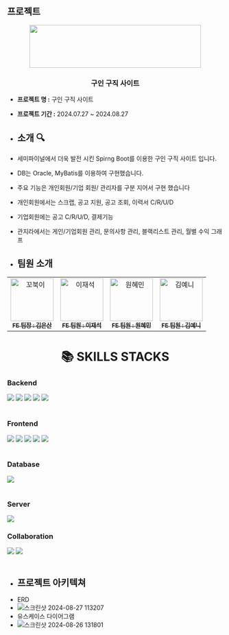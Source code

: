 ## 프로젝트
<p align="middle">
  <img src="https://github.com/user-attachments/assets/92389d75-4ee9-4719-a5a6-8cfb6946fee0" width="400px" height="100px"/>
</p>


### <div align="center"> 구인 구직 사이트 </div>

- **프로젝트 명 :** 구인 구직 사이트
- **프로젝트 기간 :** 2024.07.27 ~ 2024.08.27

- ## 소개 🔍
- 세미파이널에서 더욱 발전 시킨 Spirng Boot를 이용한 구인 구직 사이트 입니다.
- DB는 Oracle, MyBatis를 이용하여 구현했습니다.
- 주요 기능은 개인회원/기업 회원/ 관리자를 구분 지어서 구현 했습니다
- 개인회원에서는 스크랩, 공고 지원, 공고 조회, 이력서 C/R/U/D
- 기업회원에는 공고 C/R/U/D, 결제기능
- 관지라에서는 게인/기업회원 관리, 문의사항 관리, 블랙리스트 관리, 월별 수익 그래프




- ## 팀원 소개 
<table>
  <tbody>
    <tr>
      <td align="center">
        <a href="https://github.com/ESKKorea">
          <img src="https://github.com/user-attachments/assets/664622b3-722c-423a-b4e4-5600e45e0d3e" alt="꼬북이" width="100px"/>
          <br />
          <sub><b>FE 팀장 : 김은산 </b></sub>
        </a>
        <br />
      </td>
      <td align="center">
        <a href="https://github.com/fidnem3">
          <img src="https://github.com/user-attachments/assets/472f56d0-be64-4f8b-b17d-da8fa7f0332d" alt="이재석" width="100px"/>
          <br />
          <sub><b>FE 팀원 : 이재석 </b></sub>
        </a>
        <br />
      </td>
      <td align="center">
        <a href="https://github.com/loismeow">
          <img src="https://github.com/user-attachments/assets/a823766e-74f6-4faf-9908-6c59f65a559f" alt="원혜민" width="100px"/>
          <br />
          <sub><b>FE 팀원 : 원혜민 </b></sub>
        </a>
        <br />
      </td>
      <td align="center">
        <a href="https://github.com/Ye-ni">
          <img src="https://github.com/user-attachments/assets/b34262fb-3fe9-4821-84d3-233a76e12439" alt="김예니" width="100px"/>
          <br />
          <sub><b>FE 팀원 : 김예니 </b></sub>
        </a>
        <br />
      </td>
    </tr>
  </tbody>
</table>

<div align="center">
  <h1>📚 SKILLS STACKS</h1>
</div>

<div align="left">
  <h3>Backend</h3>
  <img src="https://img.shields.io/badge/java-007396?style=for-the-badge&logo=java&logoColor=white"> 
  <img src="https://img.shields.io/badge/node.js-339933?style=for-the-badge&logo=Node.js&logoColor=white">
  <img src="https://img.shields.io/badge/springboot-6DB33F?style=for-the-badge&logo=springboot&logoColor=white">
  <img src="https://img.shields.io/badge/spring-6DB33F?style=for-the-badge&logo=spring&logoColor=white">
  <img src="https://img.shields.io/badge/gradle-02303A?style=for-the-badge&logo=gradle&logoColor=white">
  <br><br>
  

  <h3>Frontend</h3>
  <img src="https://img.shields.io/badge/html5-E34F26?style=for-the-badge&logo=html5&logoColor=white"> 
  <img src="https://img.shields.io/badge/css-1572B6?style=for-the-badge&logo=css3&logoColor=white"> 
  <img src="https://img.shields.io/badge/javascript-F7DF1E?style=for-the-badge&logo=javascript&logoColor=black"> 
  <img src="https://img.shields.io/badge/jquery-0769AD?style=for-the-badge&logo=jquery&logoColor=white">
  <img src="https://img.shields.io/badge/bootstrap-7952B3?style=for-the-badge&logo=bootstrap&logoColor=white">
  <br><br>
  

  <h3>Database</h3>
  <img src="https://img.shields.io/badge/oracle-F80000?style=for-the-badge&logo=oracle&logoColor=white">
  <br><br>
  
  <h3>Server</h3>
  <img src="https://img.shields.io/badge/apache tomcat-F8DC75?style=for-the-badge&logo=apachetomcat&logoColor=white">
  <h3>Collaboration</h3>
  <img src="https://img.shields.io/badge/github-181717?style=for-the-badge&logo=github&logoColor=white">
  <img src="https://img.shields.io/badge/fontawesome-339AF0?style=for-the-badge&logo=fontawesome&logoColor=white">
  <br><br>
</div>

- ## 프로젝트 아키텍쳐
- ERD
- ![스크린샷 2024-08-27 113207](https://github.com/user-attachments/assets/5e07c004-1699-4d83-94ef-3033a6472c44)
- 유스케이스 다이어그램
- ![스크린샷 2024-08-26 131801](https://github.com/user-attachments/assets/de4629bd-ccf3-4636-87d9-fbaeabfc27d6)

